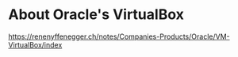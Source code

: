 # About Oracle's VirtualBox

https://renenyffenegger.ch/notes/Companies-Products/Oracle/VM-VirtualBox/index

